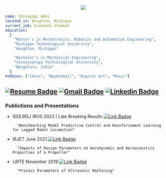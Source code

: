 <p align="center">
  <img src="https://capsule-render.vercel.app/api?type=waving&color=gradient&text=Hello!&height=100&section=header"/>
</p>

```yaml
name: Shivayogi Akki
located_in: Houghton, Michigan
current_job: Graduate Student
education:
  [
    "Master's in Mechatronics, Robotics and Automation Engineering",
    "Michigan Technological University",
    "Houghton, Michigan"

    "Bachelor's in Mechanical Engineering",
    "Visvesvaraya Technological University",
    "Bengaluru, India"
  ]
hobbies: ["Chess", "Basketball", "Digital Art", "Music"]

```
[![Resume Badge](https://img.shields.io/badge/-Resume-blue?style=flat-square&logoColor=white&link=https://github.com/scakki/resume/blob/main/Shivayogi%20Resume.pdf)](https://github.com/scakki/resume/blob/main/Shivayogi%20Resume.pdf)
[![Gmail Badge](https://img.shields.io/badge/-sakki@mtu.edu-blue?style=flat-square&logo=Gmail&logoColor=white&link=mailto:sakki@mtu.edu)](mailto:sakki@mtu.edu)
[![Linkedin Badge](https://img.shields.io/badge/-Shivayogi_Akki-blue?style=flat-square&logo=Linkedin&logoColor=white&link=https://www.linkedin.com/in/shivayogi-akki//)](https://www.linkedin.com/in/shivayogi-akki/)  
--------------------------------------------------------------------------------------------------------------------------------------------

<!-- <h3>  Projects </h3> 

<div>
  <p align="center">
	<a href="https://github.com/7oSkaaa/LeetCode_DailyChallenge_2023">
      		<img src="https://github-readme-stats.vercel.app/api/pin/?username=7oSkaaa&repo=LeetCode_DailyChallenge_2023&theme=tokyonight" alt="GitHub Stats" />
    	</a>
	<a href="https://github.com/7oSkaaa/Ahmed-Hossam">
      		<img src="https://github-readme-stats.vercel.app/api/pin/?username=7oSkaaa&repo=Ahmed-Hossam&theme=tokyonight" alt="GitHub Stats" />
    	</a>
  </p>
</div> -->

<h3> Publictions and Presentations </h3> 

- IEEE/RSJ IROS 2023 | Late Breaking Results [![Link Badge](https://img.shields.io/badge/-Link-grey?style=flat-square&logoColor=white&link=https://github.com/scakki/legged-robot-locomotion/blob/main/Benchmarking_Model_Predictive_Control_and_Reinforcement_Learning_for_Legged_Robot_Locomotion.pdf)](https://github.com/scakki/legged-robot-locomotion/blob/main/Benchmarking_Model_Predictive_Control_and_Reinforcement_Learning_for_Legged_Robot_Locomotion.pdf)

		"Benchmarking Model Predictive Control and Reinforcement Learning for Legged Robot Locomotion"

- IRJET June 2021 [![Link Badge](https://img.shields.io/badge/-Link-grey?style=flat-square&logoColor=white&link=https://www.irjet.net/archives/V8/i6/IRJET-V8I6276.pdf)](https://www.irjet.net/archives/V8/i6/IRJET-V8I6276.pdf)

  		"Impacts of Design Parameters on Aerodynamic and Aeroacoustics Properties of a Propeller"

- IJRTE November 2019 [![Link Badge](https://img.shields.io/badge/-Link-grey?style=flat-square&logoColor=white&link=https://www.researchgate.net/profile/Dr-Nanjundeswaraswamy-2/publication/339927014_Process_Parameters_of_Ultrasonic_Machining/links/5e6c4cce92851c6ba700b55e/Process-Parameters-of-Ultrasonic-Machining.pdf)](https://www.researchgate.net/profile/Dr-Nanjundeswaraswamy-2/publication/339927014_Process_Parameters_of_Ultrasonic_Machining/links/5e6c4cce92851c6ba700b55e/Process-Parameters-of-Ultrasonic-Machining.pdf)

  		"Process Parameters of Ultrasonic Machining"


